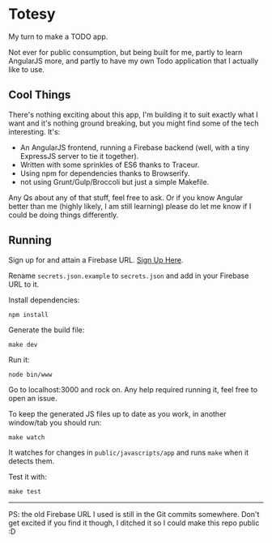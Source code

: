 # Totesy
My turn to make a TODO app.

Not ever for public consumption, but being built for me, partly to learn AngularJS more, and partly to have my own Todo application that I actually like to use.

## Cool Things

There's nothing exciting about this app, I'm building it to suit exactly what I want and it's nothing ground breaking, but you might find some of the tech interesting. It's:

- An AngularJS frontend, running a Firebase backend (well, with a tiny ExpressJS server to tie it together).
- Written with some sprinkles of ES6 thanks to Traceur.
- Using npm for dependencies thanks to Browserify.
- not using Grunt/Gulp/Broccoli but just a simple Makefile.

Any Qs about any of that stuff, feel free to ask. Or if you know Angular better than me (highly likely, I am still learning) please do let me know if I could be doing things differently.

## Running

Sign up for and attain a Firebase URL. [Sign Up Here](https://www.firebase.com/account/#/).

Rename `secrets.json.example` to `secrets.json` and add in your Firebase URL to it.

Install dependencies:

```sh
npm install
```

Generate the build file:

```
make dev
```

Run it:

```
node bin/www
```

Go to localhost:3000 and rock on. Any help required running it, feel free to open an issue.

To keep the generated JS files up to date as you work, in another window/tab you should run:

```
make watch
```

It watches for changes in `public/javascripts/app` and runs `make` when it detects them.

Test it with:

```
make test
```

---

PS: the old Firebase URL I used is still in the Git commits somewhere. Don't get excited if you find it though, I ditched it so I could make this repo public :D
